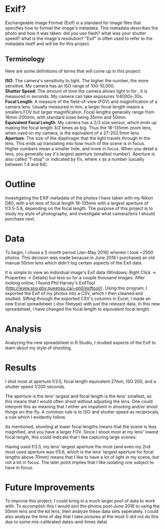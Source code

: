 # Exif?
Exchangeable Image Format (Exif) is a standard for image files that specifies how to format the image's metadata. This metadata describes the photo and how it was taken: did you use flash? what was your shutter speed? what is the image's resolution? "Exif" is often used to refer to the metadata itself and will be for this project.

## Terminology
Here are some definitions of terms that will come up in this project:

**ISO**: The camera's sensitivity to light. The higher the number, the more sensitive. My camera has an ISO range of 100-10,000. <br />
**Shutter Speed**: The amount of time the camera allows light in for , it is measured in seconds. My camera can take exposures 1/4000s-30s.  <br />
**Focal Length**: A measure of the field-of-view (FOV) and maginification of a camera lens. Usually measured in mm, a larger focal length means a smallers FOV but larger magnification. Focal lengths generally range from 18mm-200mm, with standard sizes being 35mm and 50mm. <br />
**Equivalent Focal Length**: My camera has a 2/3 size sensor, which ends up making the focal length 3/2 times as big. Thus the 18-135mm zoom lens, when used on my camera, is the equivalent of a 27-202.5mm lens. <br />
**Aperture**: The size of the diaphragm that the light travels through in the lens. This ends up translating into how much of the scene is in focus. Higher numbers mean a smaller hole, and more in focus. When you detail a lens, you generally say it's largest aperture (smallest number). Aperture is also called "f-stop" or indicated by f/x, where x as a number (usually between 1.4 and 64). 

# Outline
Investigating the EXIF metadata of the photos I have taken with my Nikon D80, with a kit lens of focal length 18-135mm with a largest aperture of f/3.5-5.6, depending on the focal length. The purpose of this project is to study my style of photography, and investigate what camera/lens I should purchase next.

# Data
To begin, I chose a 5 month period (Jan-May 2016) wherein I took ~2500 photos. This decision was made because in June 2016 I purchased an old manual 50mm lens which didn't log certain aspects of the Exif data.

It is simple to view an individual image's Exif data (Windows: Right Click -> Properties -> Details) but less so for a couple thousand images. After looking online, I found Phil Harvey's ExifTool (http://www.sno.phy.queensu.ca/~phil/exiftool/). Using this program, I exported the Exif of my photos into a CSV, which I then cleaned and studied. Sifting through the exported CSV's columns in Excel, I made an new Excel spreadsheet (.xlsx filetype) with just the relevant data. In this new spreadsheet, I have changed the focal length to equivalent focal length.

# Analysis
Analyzing the new spreadsheet in R Studio, I studied aspects of the Exif to learn about my style of shooting.

# Results
I shot most at aperture f/3.5, focal length equivalent 27mm, ISO 200, and a shutter speed 1/200 seconds. 

The aperture is the lens' largest and focal length is the lens' smallest, so this means that I would often shoot without adjusting the lens. One could interpret this as meaning that I either am impatient in shooting and/or shoot things on-the-fly. A common rule is to ISO and shutter speed as reciprocals, a rule which I evidently follow.

As mentioned, shooting at lower focal lengths means that the scene is less magnified, and you have a larger FOV. Since I shoot most at my lens' lowest focal length, this could indicate that I like capturing large scenes.

Having used f/3.5, my lens' largest aperture the most (and even my 2nd most used aperture was f/5.6, which is the lens' largest aperture for focal lengths above 70mm) means that I like to have a lot of light in my scene, but not a lot in focus. The later point implies that I like isolating one subject to have in focus.





# Future Improvements
To improve this project, I could bring in a much larger pool of data to work with. To accomplish this I would sort the photos post-June 2016 to using the 50mm lens and the kit lens, then analyze these data sets seperately. I could also analyze the time of day that I take pictures at the most (I did not do this due to some mis-calibrated dates-and-times data)
